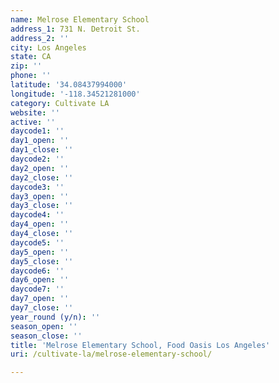 ```yaml
---
name: Melrose Elementary School
address_1: 731 N. Detroit St.
address_2: ''
city: Los Angeles
state: CA
zip: ''
phone: ''
latitude: '34.08437994000'
longitude: '-118.34521281000'
category: Cultivate LA
website: ''
active: ''
daycode1: ''
day1_open: ''
day1_close: ''
daycode2: ''
day2_open: ''
day2_close: ''
daycode3: ''
day3_open: ''
day3_close: ''
daycode4: ''
day4_open: ''
day4_close: ''
daycode5: ''
day5_open: ''
day5_close: ''
daycode6: ''
day6_open: ''
daycode7: ''
day7_open: ''
day7_close: ''
year_round (y/n): ''
season_open: ''
season_close: ''
title: 'Melrose Elementary School, Food Oasis Los Angeles'
uri: /cultivate-la/melrose-elementary-school/

---
```

